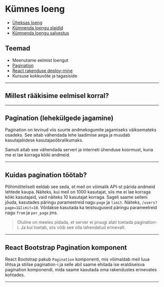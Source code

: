 # Kümnes loeng

- [Üheksas loeng](../Lesson-09/README.md)
- [Kümnenda loengu slaidid](Slides.md)
- [Kümnenda loengu salvestus]()

## Teemad

- Meenutame eelmist loengut
- [Pagination](../../../Subjects/Front-End-Frameworks/Topics/React-Pagination/README.md)
- [React rakenduse deploy-mine](../../../Subjects/Front-End-Frameworks/Topics/Deploy/README.md)
- Kursuse kokkuvõte ja tagasiside

---

## Millest rääkisime eelmisel korral?

---

## Pagination (lehekülgede jagamine)

Pagination on levinud viis suurte andmekogumite jagamiseks väiksemateks osadeks. See aitab vähendada lehe laadimise aega ja muudab kasutajaliidese kasutajasõbralikumaks.

Samuti aitab see vähendada serveri ja interneti ühenduse koormust, kuna me ei lae korraga kõiki andmeid.

---

## Kuidas pagination töötab?

Põhimõtteliselt eeldab see seda, et meil on võimalik API-st pärida andmeid lehtede kaupa. Näiteks, kui meil on 1000 kasutajat, siis me ei lae korraga kõiki kasutajaid, vaid näiteks 10 kasutajat korraga. Sageli saame selleni jõuda, kasutades päringu parameetreid nagu `page` ja `limit`. Näiteks, `/users?page=1&limit=10`. Võidakse kasutada ka teistsuguseid päringu parameetreid nagu `from` ja `per_page` jms.

> Oluline on meeles pidada, et server ei pruugi alati toetada pagination-i. Ja kui toetab, siis võib see olla lahendatud erinevalt.

---

## React Bootstrap Pagination komponent

React Bootstrap pakub `Pagination` komponenti, mis võimaldab meil luua lihtsa ja stiilse pagination-i ja selle abil saame ehitada ise eraldiseisva pagination komponendi, mida saame kasutada oma rakendustes erinevates kohtades.

---
